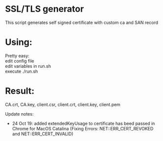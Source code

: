 # SSL/TLS generator

This script generates self signed certificate with custom ca and SAN record

# Using:

Pretty easy:   
edit config file  
edit variables in run.sh   
execute ./run.sh

# Result:

CA.crt, CA.key, client.csr, client.crt, client.key, client.pem

Update notes:

- 24 Oct 19: added extendedKeyUsage to certificate has beed passed in Chrome for MacOS Catalina (Fixing Errors: NET::ERR_CERT_REVOKED and NET::ERR_CERT_INVALID)

